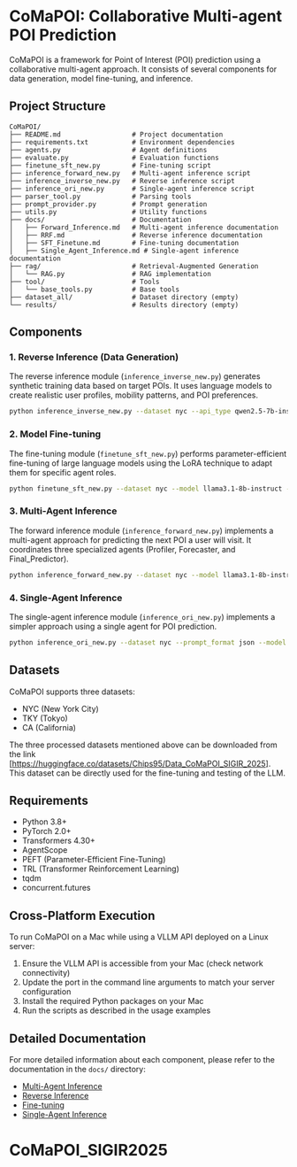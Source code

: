 # CoMaPOI: Collaborative Multi-agent POI Prediction

CoMaPOI is a framework for Point of Interest (POI) prediction using a collaborative multi-agent approach. It consists of several components for data generation, model fine-tuning, and inference.

## Project Structure

```
CoMaPOI/
├── README.md                  # Project documentation
├── requirements.txt           # Environment dependencies
├── agents.py                  # Agent definitions
├── evaluate.py                # Evaluation functions
├── finetune_sft_new.py        # Fine-tuning script
├── inference_forward_new.py   # Multi-agent inference script
├── inference_inverse_new.py   # Reverse inference script
├── inference_ori_new.py       # Single-agent inference script
├── parser_tool.py             # Parsing tools
├── prompt_provider.py         # Prompt generation
├── utils.py                   # Utility functions
├── docs/                      # Documentation
│   ├── Forward_Inference.md   # Multi-agent inference documentation
│   ├── RRF.md                 # Reverse inference documentation
│   ├── SFT_Finetune.md        # Fine-tuning documentation
│   ├── Single_Agent_Inference.md # Single-agent inference documentation
├── rag/                       # Retrieval-Augmented Generation
│   └── RAG.py                 # RAG implementation
├── tool/                      # Tools
│   └── base_tools.py          # Base tools
├── dataset_all/               # Dataset directory (empty)
└── results/                   # Results directory (empty)
```

## Components

### 1. Reverse Inference (Data Generation)

The reverse inference module (`inference_inverse_new.py`) generates synthetic training data based on target POIs. It uses language models to create realistic user profiles, mobility patterns, and POI preferences.

```bash
python inference_inverse_new.py --dataset nyc --api_type qwen2.5-7b-instruct --batch_size 32
```

### 2. Model Fine-tuning

The fine-tuning module (`finetune_sft_new.py`) performs parameter-efficient fine-tuning of large language models using the LoRA technique to adapt them for specific agent roles.

```bash
python finetune_sft_new.py --dataset nyc --model llama3.1-8b-instruct --type merged --batch_size 16 --max_steps 200
```

### 3. Multi-Agent Inference

The forward inference module (`inference_forward_new.py`) implements a multi-agent approach for predicting the next POI a user will visit. It coordinates three specialized agents (Profiler, Forecaster, and Final_Predictor).

```bash
python inference_forward_new.py --dataset nyc --model llama3.1-8b-instruct --agent1_api agent1 --agent2_api agent2 --agent3_api agent3
```

### 4. Single-Agent Inference

The single-agent inference module (`inference_ori_new.py`) implements a simpler approach using a single agent for POI prediction.

```bash
python inference_ori_new.py --dataset nyc --prompt_format json --model llama3.1-8b-instruct --batch_size 16
```

## Datasets

CoMaPOI supports three datasets:
- NYC (New York City)
- TKY (Tokyo)
- CA (California)

The three processed datasets mentioned above can be downloaded from the link [https://huggingface.co/datasets/Chips95/Data_CoMaPOI_SIGIR_2025]. This dataset can be directly used for the fine-tuning and testing of the LLM.

## Requirements

- Python 3.8+
- PyTorch 2.0+
- Transformers 4.30+
- AgentScope
- PEFT (Parameter-Efficient Fine-Tuning)
- TRL (Transformer Reinforcement Learning)
- tqdm
- concurrent.futures

## Cross-Platform Execution

To run CoMaPOI on a Mac while using a VLLM API deployed on a Linux server:

1. Ensure the VLLM API is accessible from your Mac (check network connectivity)
2. Update the port in the command line arguments to match your server configuration
3. Install the required Python packages on your Mac
4. Run the scripts as described in the usage examples

## Detailed Documentation

For more detailed information about each component, please refer to the documentation in the `docs/` directory:

- [Multi-Agent Inference](docs/Forward_Inference.md)
- [Reverse Inference](docs/RRF.md)
- [Fine-tuning](docs/SFT_Finetune.md)
- [Single-Agent Inference](docs/Single_Agent_Inference.md)

# CoMaPOI_SIGIR2025
